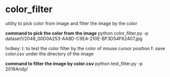 # color_filter
utility to pick color from image and filter the image by the color

**command to pick the color from the image**
python color_filter.py -p dataset1/2048_00D0A253-AA8D-C9EA-210E-BF3D54F62407.jpg 

hotkey:
t: to test the color filter by the color of mouse cursor position
f: save color.csv under the directory of the image

**command to filter the image by color.csv**
python test_filter.py -p 2016Andy/
